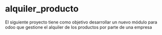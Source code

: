 # alquiler_producto
El siguiente proyecto tiene como objetivo desarrollar un nuevo módulo para odoo que gestione el alquiler de los productos por parte de una empresa